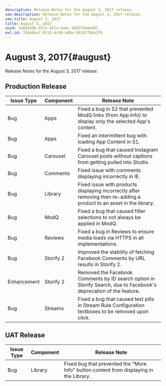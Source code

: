 ```yaml
---
description: Release Notes for the August 3, 2017 release.
seo-description: Release Notes for the August 3, 2017 release.
seo-title: August 3, 2017
title: August 3, 2017
uuid: 316b269b-d1c5-451a-badc-3b927da8ed91
exl-id: 764abba7-0113-4c99-a80e-b914f79da3fb
---
```

# August 3, 2017{#august}

Release Notes for the August 3, 2017 release.

## Production Release

| **Issue Type** |**Component** |**Release Note** |
|---|---|---|
|  Bug | Apps | Fixed a bug in S2 that prevented ModQ links (from App Info) to display only the selected App's content. |
|  Bug | Apps | Fixed an intermittent bug with loading App Content in S1. |
|  Bug | Carousel | Fixed a bug that caused Instagram Carousel posts without captions from getting pulled into Studio. |
|  Bug | Comments | Fixed issue with comments displaying incorrectly in IE. |
|  Bug | Library | Fixed issue with products displaying incorrectly after removing then re-adding a product to an asset in the library. |
|  Bug | ModQ | Fixed a bug that caused filter selections to not always be applied in ModQ. |
|  Bug | Reviews  | Fixed a bug in Reviews to ensure media loads via HTTPS in all implementations. |
|  Bug | Storify 2 | Improved the stability of fetching Facebook Comments by URL results in Storify 2. |
|  Enhancement | Storify 2 | Removed the Facebook Comments by ID search option in Storify Search, due to Facebook's deprecation of the feature. |
|  Bug | Streams | Fixed a bug that caused text pills in Stream Rule Configuration textboxes to be removed upon click. |

## UAT Release

| **Issue Type** |**Component** |**Release Note** |
|---|---|---|
|  Bug | Library | Fixed bug that prevented the "More Info" button content from displaying in the Library. |
